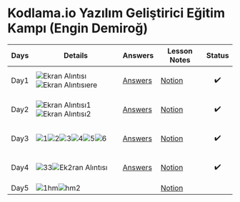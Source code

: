 # Kodlama.io Yazılım Geliştirici Eğitim Kampı (Engin Demiroğ)



|  Days      | Details              | Answers |Lesson Notes|Status|
|------------|----------------------|---------|------------|------|
|    Day1    |![Ekran Alıntısı](https://user-images.githubusercontent.com/80968031/198366078-f48ef5fd-ac78-4f32-a75d-8200ea0d4e13.PNG)![Ekran Alıntısıere](https://user-images.githubusercontent.com/80968031/198367485-efd3a940-7706-4fde-98da-6eddd54d6570.PNG)|[Answers](https://github.com/Enummethod/Kodlama.io_YazilimGelistiriciEgitimKampi_EnginDemirog/tree/main/Day1)|[Notion](https://phrygian-sauce-eba.notion.site/Day-1-be5e16acc0dc41a1a17e24715bf66d48)|<p align="center">:heavy_check_mark:|
|    Day2    |![Ekran Alıntısı1](https://user-images.githubusercontent.com/80968031/201371212-2b2db803-8f07-49ed-9df3-279f1d8745a5.PNG)![Ekran Alıntısı2](https://user-images.githubusercontent.com/80968031/201371926-75e55117-b02b-4d50-b459-65a35f21ce94.PNG)|[Answers](https://github.com/Enummethod/Kodlama.io_YazilimGelistiriciEgitimKampi_EnginDemirog/tree/main/Day2)|[Notion](https://phrygian-sauce-eba.notion.site/Day-2-e3b9aee3e1fd40ca8d1c0bd0bddff2a5)|<p align="center">:heavy_check_mark:|
|    Day3    |![1](https://user-images.githubusercontent.com/80968031/202769864-37ab5496-4c59-4a16-b713-514427a0b868.PNG)![2](https://user-images.githubusercontent.com/80968031/202769896-ab504da8-1a82-4792-b6f7-338ddfa9aa29.PNG)![3](https://user-images.githubusercontent.com/80968031/202769939-d28a3325-2e77-4180-aab2-eee292cf6802.PNG)![4](https://user-images.githubusercontent.com/80968031/202769963-219e2b74-552b-4253-96e1-fba61f028e47.PNG)![5](https://user-images.githubusercontent.com/80968031/202769977-07345578-a00b-4a80-a3fd-3348a729862a.PNG)![6](https://user-images.githubusercontent.com/80968031/202769991-e316dfdb-353f-4da1-b6f1-d8fc961dd8f2.PNG)|[Answers](https://github.com/Enummethod/Kodlama.io_YazilimGelistiriciEgitimKampi_EnginDemirog/tree/main/Day3)|[Notion](https://phrygian-sauce-eba.notion.site/Day-3-c8b562b03e8a460fbec9d656be19e74e)|<p align="center">:heavy_check_mark:|
|    Day4    |![33](https://user-images.githubusercontent.com/80968031/206509666-181b8eec-8cf1-4301-850d-026080d6b8b5.PNG)![Ek2ran Alıntısı](https://user-images.githubusercontent.com/80968031/206510026-7f9acb31-6326-45ac-b649-6d92d19e817e.PNG)|[Answers](https://github.com/Enummethod/Kodlama.io_YazilimGelistiriciEgitimKampi_EnginDemirog/tree/main/Day4)|[Notion](https://phrygian-sauce-eba.notion.site/Day-4-d94616c19eba499bbbe26971571dbe8d)|<p align="center">:heavy_check_mark:|
|    Day5    |![1hm](https://user-images.githubusercontent.com/80968031/208418331-3ff4a561-6030-47d2-81c3-c92823cdb62a.PNG)![hm2](https://user-images.githubusercontent.com/80968031/208418350-7a56800a-c4c7-4d25-ac85-9c24da5c12ef.PNG)|       |[Notion](https://phrygian-sauce-eba.notion.site/Day-5-c4a17637426842e1b5bc87afebc5132c)|
